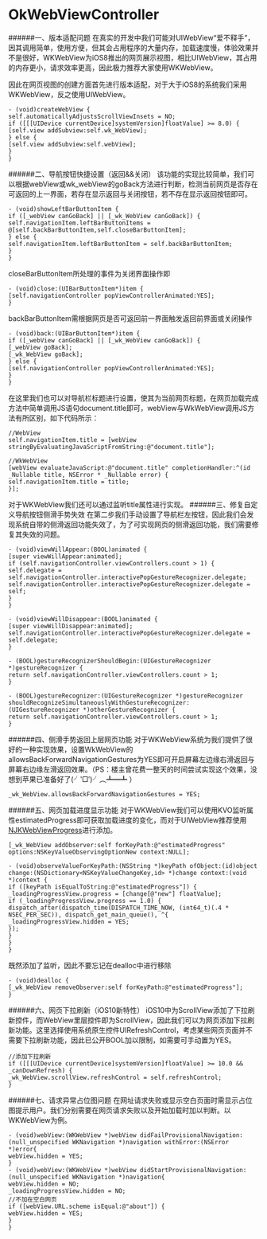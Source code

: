 # OkWebViewController
######一、版本适配问题
在真实的开发中我们可能对UIWebView“爱不释手”，因其调用简单，使用方便，但其会占用程序的大量内存，加载速度慢，体验效果并不是很好，WKWebView为iOS8推出的网页展示视图，相比UIWebView，其占用的内存更小，请求效率更高，因此极力推荐大家使用WKWebView。

因此在网页视图的创建方面首先进行版本适配，对于大于iOS8的系统我们采用WKWebView，反之使用UIWebView。
```
- (void)createWebView {
self.automaticallyAdjustsScrollViewInsets = NO;
if ([[[UIDevice currentDevice]systemVersion]floatValue] >= 8.0) {
[self.view addSubview:self.wk_WebView];
} else {
[self.view addSubview:self.webView];
}
}

```
######二、导航按钮快捷设置（返回&&关闭）
该功能的实现比较简单，我们可以根据webView或wk_webView的goBack方法进行判断，检测当前网页是否存在可返回的上一界面，若存在显示返回与关闭按钮，若不存在显示返回按钮即可。
```
- (void)showLeftBarButtonItem {
if ([_webView canGoBack] || [_wk_WebView canGoBack]) {
self.navigationItem.leftBarButtonItems = @[self.backBarButtonItem,self.closeBarButtonItem];
} else {
self.navigationItem.leftBarButtonItem = self.backBarButtonItem;
}
}
```
closeBarButtonItem所处理的事件为关闭界面操作即
```
- (void)close:(UIBarButtonItem*)item {
[self.navigationController popViewControllerAnimated:YES];
}
```
backBarButtonItem需根据网页是否可返回前一界面触发返回前界面或关闭操作
```
- (void)back:(UIBarButtonItem*)item {
if ([_webView canGoBack] || [_wk_WebView canGoBack]) {
[_webView goBack];
[_wk_WebView goBack];
} else {
[self.navigationController popViewControllerAnimated:YES];
}
}
```
在这里我们也可以对导航栏标题进行设置，使其为当前网页标题，在网页加载完成方法中简单调用JS语句document.title即可，webView与WkWebView调用JS方法有所区别，如下代码所示：
```
//WebView
self.navigationItem.title = [webView stringByEvaluatingJavaScriptFromString:@"document.title"];
```

```
//WkWebView
[webView evaluateJavaScript:@"document.title" completionHandler:^(id _Nullable title, NSError * _Nullable error) {
self.navigationItem.title = title;
}];
```
对于WKWebView我们还可以通过监听title属性进行实现。
######三、修复自定义导航按钮侧滑手势失效
在第二步我们手动设置了导航栏左按钮，因此我们会发现系统自带的侧滑返回功能失效了，为了可实现网页的侧滑返回功能，我们需要修复其失效的问题。
```
- (void)viewWillAppear:(BOOL)animated {
[super viewWillAppear:animated];
if (self.navigationController.viewControllers.count > 1) {
self.delegate = self.navigationController.interactivePopGestureRecognizer.delegate;
self.navigationController.interactivePopGestureRecognizer.delegate = self;
}
}

- (void)viewWillDisappear:(BOOL)animated {
[super viewWillDisappear:animated];
self.navigationController.interactivePopGestureRecognizer.delegate = self.delegate;
}

- (BOOL)gestureRecognizerShouldBegin:(UIGestureRecognizer *)gestureRecognizer {
return self.navigationController.viewControllers.count > 1;
}

- (BOOL)gestureRecognizer:(UIGestureRecognizer *)gestureRecognizer shouldRecognizeSimultaneouslyWithGestureRecognizer:(UIGestureRecognizer *)otherGestureRecognizer {
return self.navigationController.viewControllers.count > 1;
}
```
######四、侧滑手势返回上层网页功能
对于WKWebView系统为我们提供了很好的一种实现效果，设置WkWebView的allowsBackForwardNavigationGestures为YES即可开启屏幕左边缘右滑返回与屏幕右边缘左滑返回效果。（PS：楼主曾花费一整天的时间尝试实现这个效果，没想到苹果已准备好了(╯‵□′)╯︵┻━┻ ）
```
_wk_WebView.allowsBackForwardNavigationGestures = YES;
```
######五、网页加载进度显示功能
对于WKWebView我们可以使用KVO监听属性estimatedProgress即可获取加载进度的变化，而对于UIWebView推荐使用[NJKWebViewProgress](https://github.com/ninjinkun/NJKWebViewProgress)进行添加。
```
[_wk_WebView addObserver:self forKeyPath:@"estimatedProgress" options:NSKeyValueObservingOptionNew context:NULL];

- (void)observeValueForKeyPath:(NSString *)keyPath ofObject:(id)object change:(NSDictionary<NSKeyValueChangeKey,id> *)change context:(void *)context {
if ([keyPath isEqualToString:@"estimatedProgress"]) {
_loadingProgressView.progress = [change[@"new"] floatValue];
if (_loadingProgressView.progress == 1.0) {
dispatch_after(dispatch_time(DISPATCH_TIME_NOW, (int64_t)(.4 * NSEC_PER_SEC)), dispatch_get_main_queue(), ^{
_loadingProgressView.hidden = YES;
});
}
}
}
```
既然添加了监听，因此不要忘记在dealloc中进行移除
```
- (void)dealloc {
[_wk_WebView removeObserver:self forKeyPath:@"estimatedProgress"];
}
```
######六、网页下拉刷新（iOS10新特性）
iOS10中为ScrollView添加了下拉刷新控件，而WebView里层控件即为ScrollView，因此我们可以为网页添加下拉刷新功能。这里选择使用系统原生控件UIRefreshControl，考虑某些网页页面并不需要下拉刷新功能，因此已公开BOOL加以限制，如需要可手动置为YES。
```
//添加下拉刷新
if ([[[UIDevice currentDevice]systemVersion]floatValue] >= 10.0 && _canDownRefresh) {
_wk_WebView.scrollView.refreshControl = self.refreshControl;
}
```
######七、请求异常占位图问题
在网址请求失败或显示空白页面时需显示占位图提示用户。我们分别需要在网页请求失败以及开始加载时加以判断。以WKWebView为例。
```
- (void)webView:(WKWebView *)webView didFailProvisionalNavigation:(null_unspecified WKNavigation *)navigation withError:(NSError *)error{
webView.hidden = YES;
}
- (void)webView:(WKWebView *)webView didStartProvisionalNavigation:(null_unspecified WKNavigation *)navigation{
webView.hidden = NO;
_loadingProgressView.hidden = NO;
//不加在空白网页
if ([webView.URL.scheme isEqual:@"about"]) {
webView.hidden = YES;
}
}
```
